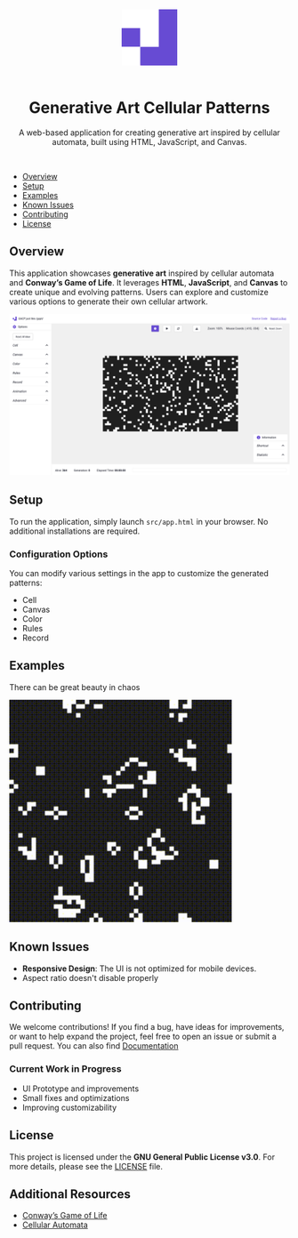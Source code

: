 <div align="center">
  <br><br>
  <picture>
    <img alt="Generative Art Logo" src="/src/img/logo/android-chrome-512x512.png" width="20%" height="20%">
  </picture>
  <br><br>
  <h1>Generative Art Cellular Patterns</h1>
  <p>A web-based application for creating generative art inspired by cellular automata, built using HTML, JavaScript, and Canvas.</p>
  <br>
</div>

- [Overview](#overview)
- [Setup](#setup)
- [Examples](#examples)
- [Known Issues](#known-issues)
- [Contributing](#contributing)
- [License](#license)

## Overview

This application showcases **generative art** inspired by cellular automata and **Conway’s Game of Life**. It leverages **HTML**, **JavaScript**, and **Canvas** to create unique and evolving patterns. Users can explore and customize various options to generate their own cellular artwork.

![Overview of the page](github/Screenshot.png "Screenshot of Generative Art")

## Setup

To run the application, simply launch `src/app.html` in your browser. No additional installations are required.

### Configuration Options
You can modify various settings in the app to customize the generated patterns:
- Cell
- Canvas
- Color
- Rules
- Record

## Examples

There can be great beauty in chaos

<p align="left">
    <img src="https://github.com/strawberry-development/generative-art-cellular-patterns/blob/main/github/original_2024-08-20T19-35-24-583Z.gif" alt="Generative Art Example" width="400">
</p>

## Known Issues
- **Responsive Design**: The UI is not optimized for mobile devices.
- Aspect ratio doesn't disable properly

## Contributing

We welcome contributions! If you find a bug, have ideas for improvements, or want to help expand the project, feel free to open an issue or submit a pull request.
You can also find <a href="https://github.com/strawberry-development/generative-art-cellular-patterns/blob/main/github/documentation.md">Documentation</a>

### Current Work in Progress
- UI Prototype and improvements
- Small fixes and optimizations
- Improving customizability

## License

This project is licensed under the **GNU General Public License v3.0**. For more details, please see the [LICENSE](./LICENSE) file.

## Additional Resources
- [Conway’s Game of Life](https://en.wikipedia.org/wiki/Conway%27s_Game_of_Life)
- [Cellular Automata](https://en.wikipedia.org/wiki/Cellular_automaton)
